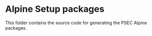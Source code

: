 # Alpine Setup packages

This folder contains the source code for generating the PSEC Alpine packages.
